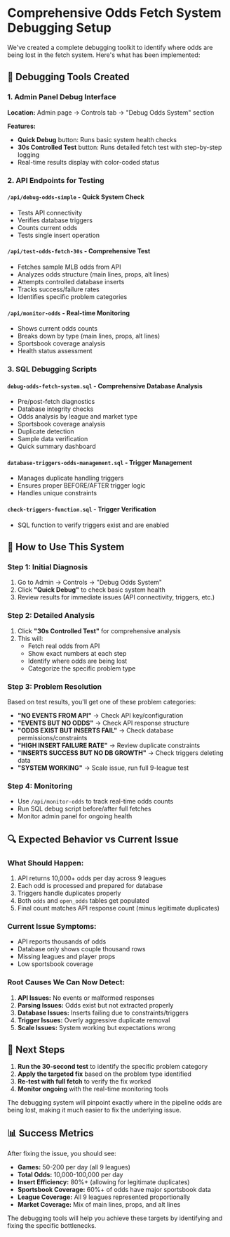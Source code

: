 # Comprehensive Odds Fetch System Debugging Setup

We've created a complete debugging toolkit to identify where odds are being lost in the fetch
system. Here's what has been implemented:

## 🔧 Debugging Tools Created

### 1. **Admin Panel Debug Interface**

**Location:** Admin page → Controls tab → "Debug Odds System" section

**Features:**

- **Quick Debug** button: Runs basic system health checks
- **30s Controlled Test** button: Runs detailed fetch test with step-by-step logging
- Real-time results display with color-coded status

### 2. **API Endpoints for Testing**

#### `/api/debug-odds-simple` - Quick System Check

- Tests API connectivity
- Verifies database triggers
- Counts current odds
- Tests single insert operation

#### `/api/test-odds-fetch-30s` - Comprehensive Test

- Fetches sample MLB odds from API
- Analyzes odds structure (main lines, props, alt lines)
- Attempts controlled database inserts
- Tracks success/failure rates
- Identifies specific problem categories

#### `/api/monitor-odds` - Real-time Monitoring

- Shows current odds counts
- Breaks down by type (main lines, props, alt lines)
- Sportsbook coverage analysis
- Health status assessment

### 3. **SQL Debugging Scripts**

#### `debug-odds-fetch-system.sql` - Comprehensive Database Analysis

- Pre/post-fetch diagnostics
- Database integrity checks
- Odds analysis by league and market type
- Sportsbook coverage analysis
- Duplicate detection
- Sample data verification
- Quick summary dashboard

#### `database-triggers-odds-management.sql` - Trigger Management

- Manages duplicate handling triggers
- Ensures proper BEFORE/AFTER trigger logic
- Handles unique constraints

#### `check-triggers-function.sql` - Trigger Verification

- SQL function to verify triggers exist and are enabled

## 🎯 How to Use This System

### Step 1: Initial Diagnosis

1. Go to Admin → Controls → "Debug Odds System"
2. Click **"Quick Debug"** to check basic system health
3. Review results for immediate issues (API connectivity, triggers, etc.)

### Step 2: Detailed Analysis

1. Click **"30s Controlled Test"** for comprehensive analysis
2. This will:
   - Fetch real odds from API
   - Show exact numbers at each step
   - Identify where odds are being lost
   - Categorize the specific problem type

### Step 3: Problem Resolution

Based on test results, you'll get one of these problem categories:

- **"NO EVENTS FROM API"** → Check API key/configuration
- **"EVENTS BUT NO ODDS"** → Check API response structure
- **"ODDS EXIST BUT INSERTS FAIL"** → Check database permissions/constraints
- **"HIGH INSERT FAILURE RATE"** → Review duplicate constraints
- **"INSERTS SUCCESS BUT NO DB GROWTH"** → Check triggers deleting data
- **"SYSTEM WORKING"** → Scale issue, run full 9-league test

### Step 4: Monitoring

- Use `/api/monitor-odds` to track real-time odds counts
- Run SQL debug script before/after full fetches
- Monitor admin panel for ongoing health

## 🔍 Expected Behavior vs Current Issue

### What Should Happen:

1. API returns 10,000+ odds per day across 9 leagues
2. Each odd is processed and prepared for database
3. Triggers handle duplicates properly
4. Both `odds` and `open_odds` tables get populated
5. Final count matches API response count (minus legitimate duplicates)

### Current Issue Symptoms:

- API reports thousands of odds
- Database only shows couple thousand rows
- Missing leagues and player props
- Low sportsbook coverage

### Root Causes We Can Now Detect:

1. **API Issues:** No events or malformed responses
2. **Parsing Issues:** Odds exist but not extracted properly
3. **Database Issues:** Inserts failing due to constraints/triggers
4. **Trigger Issues:** Overly aggressive duplicate removal
5. **Scale Issues:** System working but expectations wrong

## 🚀 Next Steps

1. **Run the 30-second test** to identify the specific problem category
2. **Apply the targeted fix** based on the problem type identified
3. **Re-test with full fetch** to verify the fix worked
4. **Monitor ongoing** with the real-time monitoring tools

The debugging system will pinpoint exactly where in the pipeline odds are being lost, making it much
easier to fix the underlying issue.

## 📊 Success Metrics

After fixing the issue, you should see:

- **Games:** 50-200 per day (all 9 leagues)
- **Total Odds:** 10,000-100,000 per day
- **Insert Efficiency:** 80%+ (allowing for legitimate duplicates)
- **Sportsbook Coverage:** 60%+ of odds have major sportsbook data
- **League Coverage:** All 9 leagues represented proportionally
- **Market Coverage:** Mix of main lines, props, and alt lines

The debugging tools will help you achieve these targets by identifying and fixing the specific
bottlenecks.

